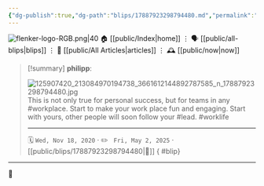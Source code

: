 ```yaml
---
{"dg-publish":true,"dg-path":"blips/17887923298794480.md","permalink":"/blips/17887923298794480/","title":"philipp on instagram @ 2020-11-18"}
---
```



<div class="transclusion internal-embed is-loaded"><div class="markdown-embed">




![flenker-logo-RGB.png|40](/img/user/attachments/flenker-logo-RGB.png)
🏠 [[public/Index\|home]]  ⋮ 🗣️ [[public/all-blips\|blips]] ⋮  📝 [[public/All Articles\|articles]]  ⋮ 🕰️ [[public/now\|now]]


</div></div>


> [!summary] **philipp**:
>
> ![125907420_213084970194738_3661612144892787585_n_17887923298794480.jpg](/img/user/attachments/125907420_213084970194738_3661612144892787585_n_17887923298794480.jpg)
> This is not only true for personal success, but for teams in any #workplace. Start to make your work place fun and engaging. Start with yours, other people will soon follow your #lead. #worklife
> - - -
>
> 🗓️ <code>Wed, Nov 18, 2020</code>  · ✏️ <code> Fri, May 2, 2025</code>  · [[public/blips/17887923298794480\|🔗]]
{ #blip}


- - -

 👾
